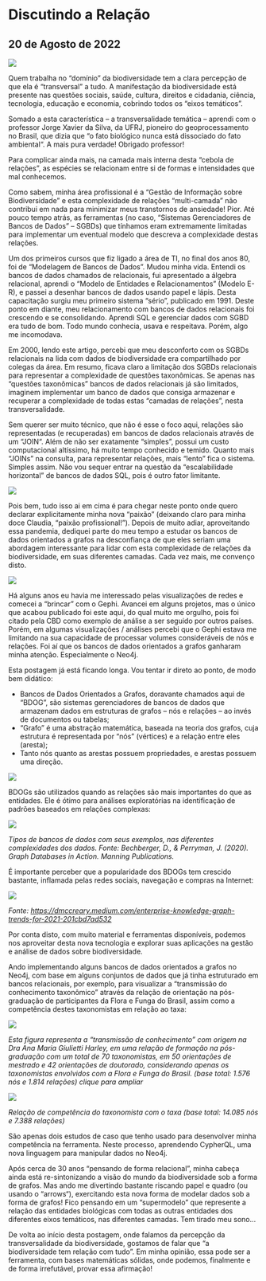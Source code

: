 # Discutindo a Relação
## 20 de Agosto de 2022

![](http://dalcinweb.s3-website-us-east-1.amazonaws.com/github/BiodivDadosMeta/discutindoRelacao1.jpg)

Quem trabalha no “domínio” da biodiversidade tem a clara percepção de que ela é “transversal” a tudo. A manifestação da biodiversidade está presente nas questões sociais, saúde, cultura, direitos e cidadania, ciência, tecnologia, educação e economia, cobrindo todos os “eixos temáticos”.

Somado a esta característica – a transversalidade temática – aprendi com o professor Jorge Xavier da Silva, da UFRJ, pioneiro do geoprocessamento no Brasil, que dizia que “o fato biológico nunca está dissociado do fato ambiental“. A mais pura verdade! Obrigado professor!

Para complicar ainda mais, na camada mais interna desta “cebola de relações”, as espécies se relacionam entre si de formas e intensidades que mal conhecemos.

Como sabem, minha área profissional é a “Gestão de Informação sobre Biodiversidade” e esta complexidade de relações “multi-camada” não contribui em nada para minimizar meus transtornos de ansiedade! Pior. Até pouco tempo atrás, as ferramentas (no caso, “Sistemas Gerenciadores de Bancos de Dados” – SGBDs) que tínhamos eram extremamente limitadas para implementar um eventual modelo que descreva a complexidade destas relações.

Um dos primeiros cursos que fiz ligado a área de TI, no final dos anos 80, foi de “Modelagem de Bancos de Dados”. Mudou minha vida. Entendi os bancos de dados chamados de relacionais, fui apresentado a álgebra relacional, aprendi o “Modelo de Entidades e Relacionamentos” (Modelo E-R), e passei a desenhar bancos de dados usando papel e lápis. Desta capacitação surgiu meu primeiro sistema “sério”, publicado em 1991. Deste ponto em diante, meu relacionamento com bancos de dados relacionais foi crescendo e se consolidando. Aprendi SQL e gerenciar dados com SGBD era tudo de bom. Todo mundo conhecia, usava e respeitava. Porém, algo me incomodava.

Em 2000, lendo este artigo, percebi que meu desconforto com os SGBDs relacionais na lida com dados de biodiversidade era compartilhado por colegas da área. Em resumo, ficava claro a limitação dos SGBDs relacionais para representar a complexidade de questões taxonômicas. Se apenas nas “questões taxonômicas” bancos de dados relacionais já são limitados, imaginem implementar um banco de dados que consiga armazenar e recuperar a complexidade de todas estas “camadas de relações”, nesta transversalidade.

Sem querer ser muito técnico, que não é esse o foco aqui, relações são representadas (e recuperadas) em bancos de dados relacionais através de um “JOIN“. Além de não ser exatamente “simples”, possui um custo computacional altíssimo, há muito tempo conhecido e temido. Quanto mais “JOINs” na consulta, para representar relações, mais “lento” fica o sistema. Simples assim. Não vou sequer entrar na questão da “escalabilidade horizontal” de bancos de dados SQL, pois é outro fator limitante.

![](http://dalcinweb.s3-website-us-east-1.amazonaws.com/github/BiodivDadosMeta/discutindoRelacao2.jpg)

Pois bem, tudo isso ai em cima é para chegar neste ponto onde quero declarar explicitamente minha nova “paixão” (deixando claro para minha doce Claudia, “paixão profissional!”). Depois de muito adiar, aproveitando essa pandemia, dediquei parte do meu tempo a estudar os bancos de dados orientados a grafos na desconfiança de que eles seriam uma abordagem interessante para lidar com esta complexidade de relações da biodiversidade, em suas diferentes camadas. Cada vez mais, me convenço disto.

![](http://dalcinweb.s3-website-us-east-1.amazonaws.com/github/BiodivDadosMeta/discutindoRelacao3.png)

Há alguns anos eu havia me interessado pelas visualizações de redes e comecei a “brincar” com o Gephi. Avancei em alguns projetos, mas o único que acabou publicado foi este aqui, do qual muito me orgulho, pois foi citado pela CBD como exemplo de análise a ser seguido por outros países. Porém, em algumas visualizações / análises percebi que o Gephi estava me limitando na sua capacidade de processar volumes consideráveis de nós e relações. Foi aí que os bancos de dados orientados a grafos ganharam minha atenção. Especialmente o Neo4j.

Esta postagem já está ficando longa. Vou tentar ir direto ao ponto, de modo bem didático:

* Bancos de Dados Orientados a Grafos, doravante chamados aqui de “BDOG”, são sistemas gerenciadores de bancos de dados que armazenam dados em estruturas de grafos – nós e relações – ao invés de documentos ou tabelas;
* “Grafo” é uma abstração matemática, baseada na teoria dos grafos, cuja estrutura é representada por “nós” (vértices) e a relação entre eles (aresta);
* Tanto nós quanto as arestas possuem propriedades, e arestas possuem uma direção.

![](http://dalcinweb.s3-website-us-east-1.amazonaws.com/github/BiodivDadosMeta/discutindoRelacao4.png)

BDOGs são utilizados quando as relações são mais importantes do que as entidades. Ele é ótimo para análises exploratórias na identificação de padrões baseados em relações complexas:

![](http://dalcinweb.s3-website-us-east-1.amazonaws.com/github/BiodivDadosMeta/discutindoRelacao5.png)

_Tipos de bancos de dados com seus exemplos, nas diferentes complexidades dos dados._
_Fonte: Bechberger, D., & Perryman, J. (2020). Graph Databases in Action. Manning Publications._

É importante perceber que a popularidade dos BDOGs tem crescido bastante, inflamada pelas redes sociais, navegação e compras na Internet:

![](http://dalcinweb.s3-website-us-east-1.amazonaws.com/github/BiodivDadosMeta/discutindoRelacao6.png)

_Fonte: https://dmccreary.medium.com/enterprise-knowledge-graph-trends-for-2021-201cbd7ad532_

Por conta disto, com muito material e ferramentas disponíveis,  podemos nos aproveitar desta nova tecnologia e explorar suas aplicações na gestão e análise de dados sobre biodiversidade.

Ando implementando alguns bancos de dados orientados a grafos no Neo4j, com base em alguns conjuntos de dados que já tinha estruturado em bancos relacionais, por exemplo, para visualizar a “transmissão do conhecimento taxonômico” através da relação de orientação na pós-graduação de participantes da Flora e Funga do Brasil, assim como a competência destes taxonomistas em relação ao taxa:

![](http://dalcinweb.s3-website-us-east-1.amazonaws.com/github/BiodivDadosMeta/discutindoRelacao7.png)

_Esta figura representa a “transmissão de conhecimento” com origem na Dra Ana Maria Giulietti Harley, em uma relação de formação na pós-graduação com um total de 70 taxonomistas, em 50 orientações de mestrado e 42 orientações de doutorado, considerando apenas os taxonomistas envolvidos com a Flora e Funga do Brasil. (base total: 1.576 nós e 1.814 relações)_
_clique para ampliar_

![](http://dalcinweb.s3-website-us-east-1.amazonaws.com/github/BiodivDadosMeta/discutindoRelacao8.png)

_Relação de competência do taxonomista com o taxa (base total: 14.085 nós e 7.388 relações)_

São apenas dois estudos de caso que tenho usado para desenvolver minha competência na ferramenta. Neste processo, aprendendo CypherQL, uma nova linguagem para manipular dados no Neo4j.

Após cerca de 30 anos “pensando de forma relacional”, minha cabeça ainda está re-sintonizando a visão do mundo da biodiversidade sob a forma de grafos. Mas ando me divertindo bastante riscando papel e quadro (ou usando o “arrows“), exercitando  esta nova forma de modelar dados sob a forma de grafos! Fico pensando em um “supermodelo” que represente a relação das entidades biológicas com todas as outras entidades dos diferentes eixos temáticos, nas diferentes camadas. Tem tirado meu sono…

De volta ao início desta postagem, onde falamos da percepção da transversalidade da biodiversidade, gostamos de falar que “a biodiversidade tem relação com tudo”. Em minha opinião, essa pode ser a ferramenta, com bases matemáticas sólidas, onde podemos, finalmente e de forma irrefutável, provar essa afirmação!
